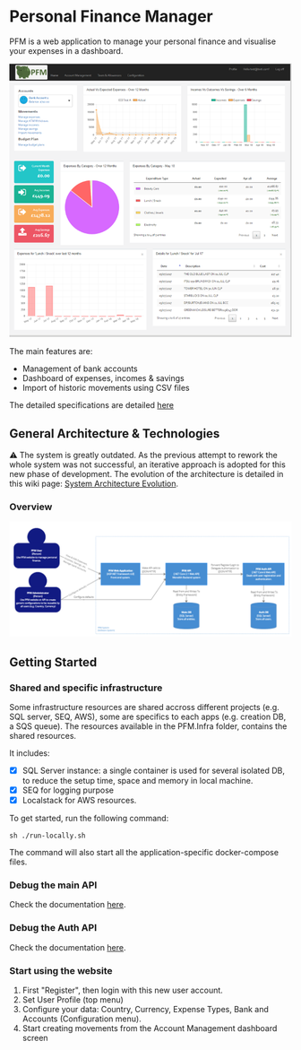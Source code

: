 # Personal Finance Manager

PFM is a web application to manage your personal finance and visualise your expenses in a dashboard.

![PFM.png](./Documentation/Pictures/PFM.png)

The main features are: 
* Management of bank accounts
* Dashboard of expenses, incomes & savings
* Import of historic movements using CSV files

The detailed specifications are detailed [here](https://github.com/JM89/personalfinancemanager/wiki/Functional-Requirements)

## General Architecture & Technologies

:warning: The system is greatly outdated. As the previous attempt to rework the whole system was not successful, an iterative approach is adopted for this new phase of development. The evolution of the architecture is detailed in this wiki page: [System Architecture Evolution](https://github.com/JM89/personalfinancemanager/wiki/System-Architecture-Evolution). 

### Overview

![Architecture-C4-Container.png](/Documentation/Pictures/Architecture/Architecture-C4-Container.png)

## Getting Started

### Shared and specific infrastructure

Some infrastructure resources are shared accross different projects (e.g. SQL server, SEQ, AWS), some are specifics to each apps (e.g. creation DB, a SQS queue). The resources available in the PFM.Infra folder, contains the shared resources. 

It includes:
- [x] SQL Server instance: a single container is used for several isolated DB, to reduce the setup time, space and memory in local machine. 
- [x] SEQ for logging purpose
- [x] Localstack for AWS resources.

To get started, run the following command:

```shell
sh ./run-locally.sh
```

The command will also start all the application-specific docker-compose files.

### Debug the main API

Check the documentation [here](./PFM.Api/README.md).

### Debug the Auth API

Check the documentation [here](./PFM.Auth.Api/README.md).

### Start using the website

1. First "Register", then login with this new user account. 
2. Set User Profile (top menu) 
3. Configure your data: Country, Currency, Expense Types, Bank and Accounts (Configuration menu). 
4. Start creating movements from the Account Management dashboard screen
